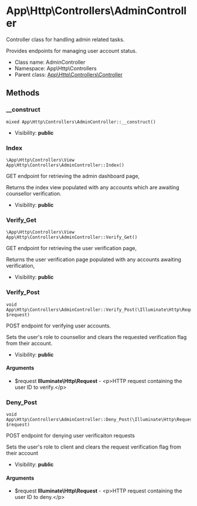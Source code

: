 App\Http\Controllers\AdminController
===============

Controller class for handling admin related tasks.

Provides endpoints for managing user account status.


* Class name: AdminController
* Namespace: App\Http\Controllers
* Parent class: [App\Http\Controllers\Controller](App-Http-Controllers-Controller.md)







Methods
-------


### __construct

    mixed App\Http\Controllers\AdminController::__construct()





* Visibility: **public**




### Index

    \App\Http\Controllers\View App\Http\Controllers\AdminController::Index()

GET endpoint for retrieving the admin dashboard page,

Returns the index view populated with any accounts which are awaiting counsellor verification.

* Visibility: **public**




### Verify_Get

    \App\Http\Controllers\View App\Http\Controllers\AdminController::Verify_Get()

GET endpoint for retrieving the user verification page,

Returns the user verification page populated with any accounts awaiting verification,

* Visibility: **public**




### Verify_Post

    void App\Http\Controllers\AdminController::Verify_Post(\Illuminate\Http\Request $request)

POST endpoint for verifying user accounts.

Sets the user's role to counsellor and clears the requested verification flag from their account.

* Visibility: **public**


#### Arguments
* $request **Illuminate\Http\Request** - &lt;p&gt;HTTP request containing the user ID to verify.&lt;/p&gt;



### Deny_Post

    void App\Http\Controllers\AdminController::Deny_Post(\Illuminate\Http\Request $request)

POST endpoint for denying user verificaiton requests

Sets the user's role to client and clears the request verification flag from their account

* Visibility: **public**


#### Arguments
* $request **Illuminate\Http\Request** - &lt;p&gt;HTTP request containing the user ID to deny.&lt;/p&gt;


